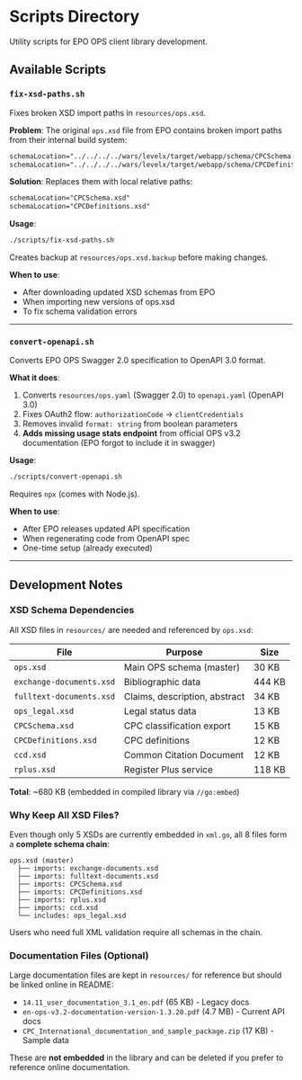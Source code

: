 # Scripts Directory

Utility scripts for EPO OPS client library development.

## Available Scripts

### `fix-xsd-paths.sh`

Fixes broken XSD import paths in `resources/ops.xsd`.

**Problem**: The original `ops.xsd` file from EPO contains broken import paths from their internal build system:
```xml
schemaLocation="../../../../wars/levelx/target/webapp/schema/CPCSchema.xsd"
schemaLocation="../../../../wars/levelx/target/webapp/schema/CPCDefinitions.xsd"
```

**Solution**: Replaces them with local relative paths:
```xml
schemaLocation="CPCSchema.xsd"
schemaLocation="CPCDefinitions.xsd"
```

**Usage**:
```bash
./scripts/fix-xsd-paths.sh
```

Creates backup at `resources/ops.xsd.backup` before making changes.

**When to use**:
- After downloading updated XSD schemas from EPO
- When importing new versions of ops.xsd
- To fix schema validation errors

---

### `convert-openapi.sh`

Converts EPO OPS Swagger 2.0 specification to OpenAPI 3.0 format.

**What it does**:
1. Converts `resources/ops.yaml` (Swagger 2.0) to `openapi.yaml` (OpenAPI 3.0)
2. Fixes OAuth2 flow: `authorizationCode` → `clientCredentials`
3. Removes invalid `format: string` from boolean parameters
4. **Adds missing usage stats endpoint** from official OPS v3.2 documentation (EPO forgot to include it in swagger)

**Usage**:
```bash
./scripts/convert-openapi.sh
```

Requires `npx` (comes with Node.js).

**When to use**:
- After EPO releases updated API specification
- When regenerating code from OpenAPI spec
- One-time setup (already executed)

---

## Development Notes

### XSD Schema Dependencies

All XSD files in `resources/` are needed and referenced by `ops.xsd`:

| File | Purpose | Size |
|------|---------|------|
| `ops.xsd` | Main OPS schema (master) | 30 KB |
| `exchange-documents.xsd` | Bibliographic data | 444 KB |
| `fulltext-documents.xsd` | Claims, description, abstract | 34 KB |
| `ops_legal.xsd` | Legal status data | 13 KB |
| `CPCSchema.xsd` | CPC classification export | 15 KB |
| `CPCDefinitions.xsd` | CPC definitions | 12 KB |
| `ccd.xsd` | Common Citation Document | 12 KB |
| `rplus.xsd` | Register Plus service | 118 KB |

**Total**: ~680 KB (embedded in compiled library via `//go:embed`)

### Why Keep All XSD Files?

Even though only 5 XSDs are currently embedded in `xml.go`, all 8 files form a **complete schema chain**:

```
ops.xsd (master)
  ├── imports: exchange-documents.xsd
  ├── imports: fulltext-documents.xsd
  ├── imports: CPCSchema.xsd
  ├── imports: CPCDefinitions.xsd
  ├── imports: rplus.xsd
  ├── imports: ccd.xsd
  └── includes: ops_legal.xsd
```

Users who need full XML validation require all schemas in the chain.

### Documentation Files (Optional)

Large documentation files are kept in `resources/` for reference but should be linked online in README:

- `14.11_user_documentation_3.1_en.pdf` (65 KB) - Legacy docs
- `en-ops-v3.2-documentation-version-1.3.20.pdf` (4.7 MB) - Current API docs
- `CPC_International_documentation_and_sample_package.zip` (17 KB) - Sample data

These are **not embedded** in the library and can be deleted if you prefer to reference online documentation.
